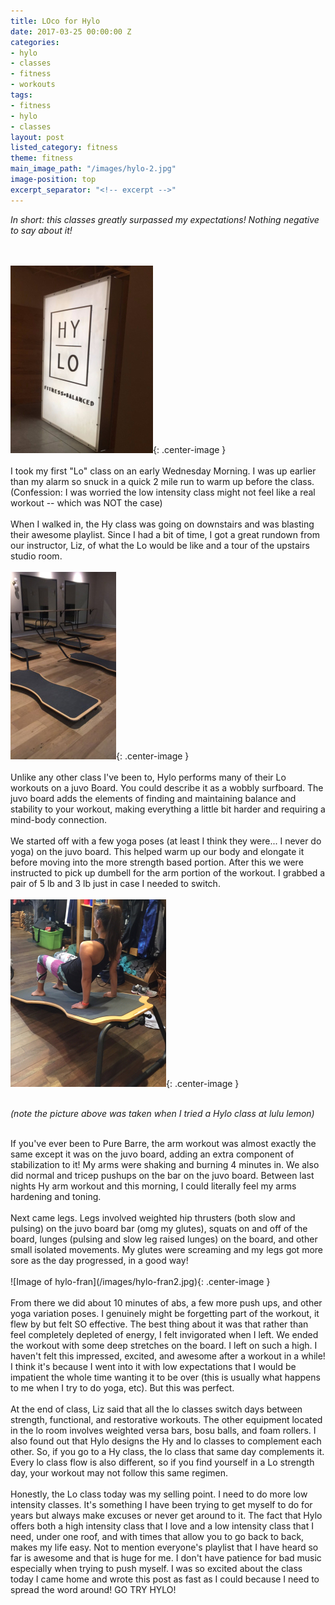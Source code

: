 ```yaml
---
title: LOco for Hylo
date: 2017-03-25 00:00:00 Z
categories:
- hylo
- classes
- fitness
- workouts
tags:
- fitness
- hylo
- classes
layout: post
listed_category: fitness
theme: fitness
main_image_path: "/images/hylo-2.jpg"
image-position: top
excerpt_separator: "<!-- excerpt -->"
---
```


*In short: this classes greatly surpassed my expectations! Nothing negative to say about it!*
<!-- excerpt -->
<br /><br />
![Image of hylo-sign](/images/hylo-sign.jpg){: .center-image }
<br /><br />
I took my first "Lo" class on an early Wednesday Morning. I was up earlier than my alarm so snuck in a quick 2 mile run to warm up before the class. (Confession: I was worried the low intensity class might not feel like a real workout -- which was NOT the case)
<br /><br />
When I walked in, the Hy class was going on downstairs and was blasting their awesome playlist. Since I had a bit of time, I got a great rundown from our instructor, Liz,  of what the Lo would be like and a tour of the upstairs studio room.
<br /><br />
![Image of hylo-boards](/images/hylo-boards.jpg){: .center-image }
<br /><br />
Unlike any other class I've been to, Hylo performs many of their Lo workouts on a juvo Board. You could describe it as a wobbly surfboard. The juvo board adds the elements of finding and maintaining balance and stability to your workout, making everything a little bit harder and requiring a mind-body connection.
<br /><br />
We started off with a few yoga poses (at least I think they were... I never do yoga) on the juvo board. This helped warm up our body and elongate it before moving into the more strength based portion. After this we were instructed to pick up dumbell for the arm portion of the workout. I grabbed a pair of 5 lb and 3 lb just in case I needed to switch.
<br /><br />
![Image of hylo-fran](/images/hylo-fran.jpg){: .center-image }
<br /><br />

*(note the picture above was taken when I tried a Hylo class at lulu lemon)*

<br />
If you've ever been to Pure Barre, the arm workout was almost exactly the same except it was on the juvo board, adding an extra component of stabilization to it! My arms were shaking and burning 4 minutes in.  We also did normal and tricep pushups on the bar on the juvo board. Between last nights Hy arm workout and this morning, I could literally feel my arms hardening and toning.
<br /><br />
Next came legs. Legs involved weighted hip thrusters (both slow and pulsing) on the juvo board bar (omg my glutes), squats on and off of the board, lunges (pulsing and slow leg raised lunges) on the board, and other small isolated movements. My glutes were screaming and my legs got more sore as the day progressed, in a good way!
<br /><br />
![Image of hylo-fran](/images/hylo-fran2.jpg){: .center-image }
<br /><br />
From there we did about 10 minutes of abs, a few more push ups, and other yoga variation poses. I genuinely might be forgetting part of the workout, it flew by but felt SO effective. The best thing about it was that rather than feel completely depleted of energy, I felt invigorated when I left. We ended the workout with some deep stretches on the board. I left on such a high. I haven't felt this impressed, excited, and awesome after a workout in a while! I think it's because I went into it with low expectations that I would be impatient the whole time wanting it to be over (this is usually what happens to me when I try to do yoga, etc). But this was perfect.
<br /><br />
At the end of class, Liz said that all the lo classes switch days between strength, functional, and restorative workouts. The other equipment located in the lo room involves weighted versa bars, bosu balls, and foam rollers. I also found out that Hylo designs the Hy and lo classes to complement each other. So, if you go to a Hy class, the lo class that same day complements it. Every lo class flow is also different, so if you find yourself in a Lo strength day, your workout may not follow this same regimen.
<br /><br />
Honestly, the Lo class today was my selling point. I need to do more low intensity classes. It's something I have been trying to get myself to do for years but always make excuses or never get around to it. The fact that Hylo offers both a high intensity class that I love and  a low intensity class that I need, under one roof, and with times that allow you to go back to back, makes my life easy. Not to mention everyone's playlist that I have heard so far is awesome and that is huge for me. I don't have patience for bad music especially when trying to push myself. I was so excited about the class today I came home and wrote this post as fast as I could because I need to spread the word around! GO TRY HYLO!
